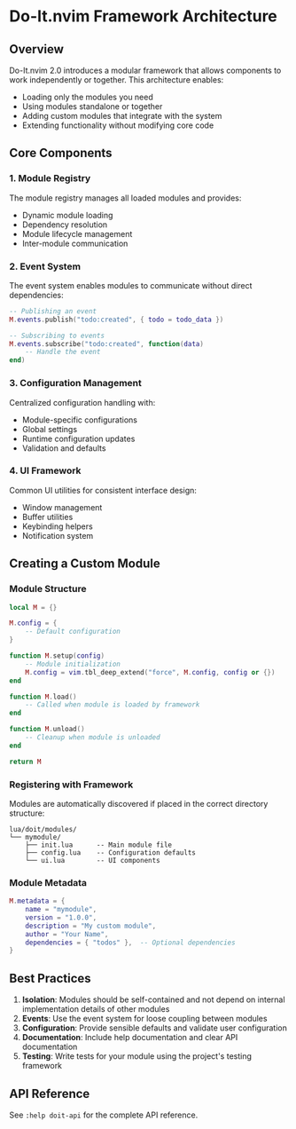 # Do-It.nvim Framework Architecture

## Overview

Do-It.nvim 2.0 introduces a modular framework that allows components to work independently or together. This architecture enables:

- Loading only the modules you need
- Using modules standalone or together
- Adding custom modules that integrate with the system
- Extending functionality without modifying core code

## Core Components

### 1. Module Registry

The module registry manages all loaded modules and provides:
- Dynamic module loading
- Dependency resolution
- Module lifecycle management
- Inter-module communication

### 2. Event System

The event system enables modules to communicate without direct dependencies:

```lua
-- Publishing an event
M.events.publish("todo:created", { todo = todo_data })

-- Subscribing to events
M.events.subscribe("todo:created", function(data)
    -- Handle the event
end)
```

### 3. Configuration Management

Centralized configuration handling with:
- Module-specific configurations
- Global settings
- Runtime configuration updates
- Validation and defaults

### 4. UI Framework

Common UI utilities for consistent interface design:
- Window management
- Buffer utilities
- Keybinding helpers
- Notification system

## Creating a Custom Module

### Module Structure

```lua
local M = {}

M.config = {
    -- Default configuration
}

function M.setup(config)
    -- Module initialization
    M.config = vim.tbl_deep_extend("force", M.config, config or {})
end

function M.load()
    -- Called when module is loaded by framework
end

function M.unload()
    -- Cleanup when module is unloaded
end

return M
```

### Registering with Framework

Modules are automatically discovered if placed in the correct directory structure:
```
lua/doit/modules/
└── mymodule/
    ├── init.lua      -- Main module file
    ├── config.lua    -- Configuration defaults
    └── ui.lua        -- UI components
```

### Module Metadata

```lua
M.metadata = {
    name = "mymodule",
    version = "1.0.0",
    description = "My custom module",
    author = "Your Name",
    dependencies = { "todos" },  -- Optional dependencies
}
```

## Best Practices

1. **Isolation**: Modules should be self-contained and not depend on internal implementation details of other modules
2. **Events**: Use the event system for loose coupling between modules
3. **Configuration**: Provide sensible defaults and validate user configuration
4. **Documentation**: Include help documentation and clear API documentation
5. **Testing**: Write tests for your module using the project's testing framework

## API Reference

See `:help doit-api` for the complete API reference.